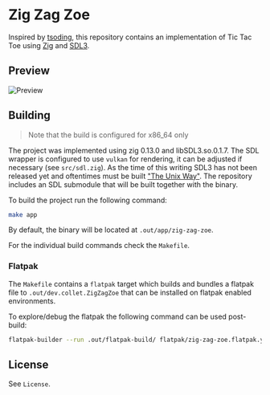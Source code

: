 # Zig Zag Zoe

Inspired by [tsoding](https://www.youtube.com/watch?v=gCVMkKgs3uQ), this repository contains an implementation of Tic Tac Toe using [Zig](https://ziglang.org/) and [SDL3](https://wiki.libsdl.org/SDL3/FrontPage).

## Preview

![Preview](./preview.png)

## Building

> Note that the build is configured for x86_64 only

The project was implemented using zig 0.13.0 and libSDL3.so.0.1.7. The SDL wrapper is configured to use `vulkan` for rendering, it can be adjusted if necessary (see `src/sdl.zig`). As the time of this writing SDL3 has not been released yet and oftentimes must be built ["The Unix Way"](https://wiki.libsdl.org/SDL3/Installation). The repository includes an SDL submodule that will be built together with the binary.

To build the project run the following command:

```sh
make app
```

By default, the binary will be located at `.out/app/zig-zag-zoe`.

For the individual build commands check the `Makefile`.

### Flatpak

The `Makefile` contains a `flatpak` target which builds and bundles a flatpak file to `.out/dev.collet.ZigZagZoe` that can be installed on flatpak enabled environments.

To explore/debug the flatpak the following command can be used post-build:

```sh
flatpak-builder --run .out/flatpak-build/ flatpak/zig-zag-zoe.flatpak.yml sh
```

## License

See `License`.
